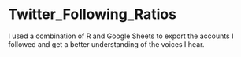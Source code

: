 # Twitter_Following_Ratios
I used a combination of R and Google Sheets to export the accounts I followed and get a better understanding of the voices I hear.
